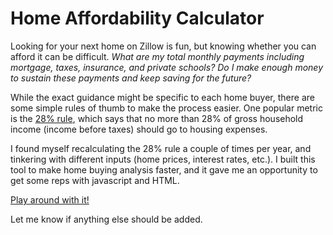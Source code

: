 # Home Affordability Calculator

Looking for your next home on Zillow is fun, but knowing whether you can afford
it can be difficult. *What are my total monthly payments including mortgage,
taxes, insurance, and private schools? Do I make enough money to sustain these
payments and keep saving for the future?*

While the exact guidance might be specific to each home buyer, there are some
simple rules of thumb to make the process easier. One popular metric is the
[28% rule](https://www.investopedia.com/terms/t/twenty-eight-thirty-six-rule.asp),
which says that no more than 28% of gross household income (income before taxes)
should go to housing expenses.

I found myself recalculating the 28% rule a couple of times per year, and
tinkering with different inputs (home prices, interest rates, etc.). I built
this tool to make home buying analysis faster, and it gave me an opportunity to
get some reps with javascript and HTML.

[Play around with it!](https://raw.githack.com/ronnyvotel/mortgage-calculator/master/index.html)

Let me know if anything else should be added.